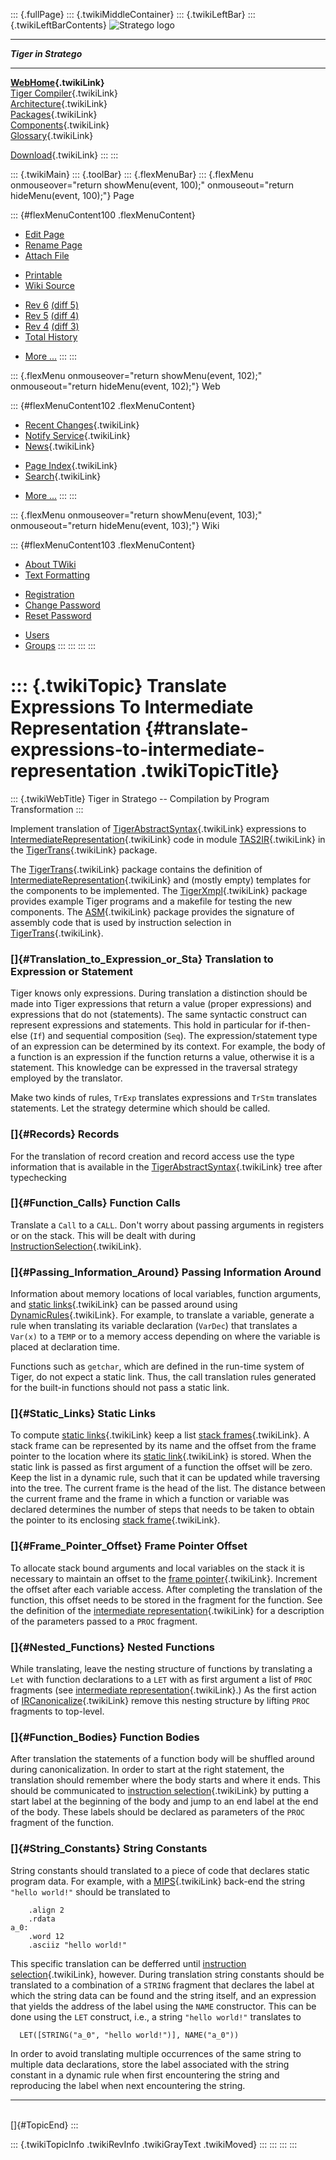 ::: {.fullPage}
::: {.twikiMiddleContainer}
::: {.twikiLeftBar}
::: {.twikiLeftBarContents}
![Stratego
logo](../pub/Stratego/StrategoLogo/StrategoLogoTextlessWhite-100px.png)

------------------------------------------------------------------------

***Tiger in Stratego***

------------------------------------------------------------------------

**[WebHome](WebHome){.twikiLink}**\
[Tiger Compiler](TigerCompiler){.twikiLink}\
[Architecture](CompilerArchitecture){.twikiLink}\
[Packages](CompilerPackages){.twikiLink}\
[Components](CompilerComponent){.twikiLink}\
[Glossary](WebGlossary){.twikiLink}

[Download](DownloadAndInstallation){.twikiLink}
:::
:::

::: {.twikiMain}
::: {.toolBar}
::: {.flexMenuBar}
::: {.flexMenu onmouseover="return showMenu(event, 100);" onmouseout="return hideMenu(event, 100);"}
Page

::: {#flexMenuContent100 .flexMenuContent}
-   [Edit
    Page](http://www.program-transformation.org/edit/Tiger/TranslateExpressionsToIntermediateRepresentation?t=1536826661)
-   [Rename
    Page](http://www.program-transformation.org/rename/Tiger/TranslateExpressionsToIntermediateRepresentation)
-   [Attach
    File](http://www.program-transformation.org/attach/Tiger/TranslateExpressionsToIntermediateRepresentation)

<!-- -->

-   [Printable](http://www.program-transformation.org/view/Tiger/TranslateExpressionsToIntermediateRepresentation?skin=print.pattern)
-   [Wiki
    Source](http://www.program-transformation.org/view/Tiger/TranslateExpressionsToIntermediateRepresentation?skin=text&raw=on&contenttype=text/plain)

<!-- -->

-   [Rev
    6](http://www.program-transformation.org/view/Tiger/TranslateExpressionsToIntermediateRepresentation?rev=1.6)
    [(diff 5)](http://www.program-transformation.org/rdiff/Tiger/TranslateExpressionsToIntermediateRepresentation?rev1=1.6&rev2=1.5)
-   [Rev
    5](http://www.program-transformation.org/view/Tiger/TranslateExpressionsToIntermediateRepresentation?rev=1.5)
    [(diff 4)](http://www.program-transformation.org/rdiff/Tiger/TranslateExpressionsToIntermediateRepresentation?rev1=1.5&rev2=1.4)
-   [Rev
    4](http://www.program-transformation.org/view/Tiger/TranslateExpressionsToIntermediateRepresentation?rev=1.4)
    [(diff 3)](http://www.program-transformation.org/rdiff/Tiger/TranslateExpressionsToIntermediateRepresentation?rev1=1.4&rev2=1.3)
-   [Total
    History](http://www.program-transformation.org/rdiff/Tiger/TranslateExpressionsToIntermediateRepresentation)

<!-- -->

-   [More
    \...](http://www.program-transformation.org/oops/Tiger/TranslateExpressionsToIntermediateRepresentation?template=oopsmore&param1=1.6&param2=1.6)
:::
:::

::: {.flexMenu onmouseover="return showMenu(event, 102);" onmouseout="return hideMenu(event, 102);"}
Web

::: {#flexMenuContent102 .flexMenuContent}
-   [Recent Changes](WebChanges){.twikiLink}
-   [Notify Service](WebNotify){.twikiLink}
-   [News](WebNews){.twikiLink}

<!-- -->

-   [Page Index](WebIndex){.twikiLink}
-   [Search](WebSearch){.twikiLink}

<!-- -->

-   [More
    \...](http://www.program-transformation.org/oops/Tiger/TranslateExpressionsToIntermediateRepresentation?template=oopsmore&param1=1.6&param2=1.6)
:::
:::

::: {.flexMenu onmouseover="return showMenu(event, 103);" onmouseout="return hideMenu(event, 103);"}
Wiki

::: {#flexMenuContent103 .flexMenuContent}
-   [About
    TWiki](http://www.program-transformation.org/view/TWiki/WebHome)
-   [Text
    Formatting](http://www.program-transformation.org/view/TWiki/TextFormattingRules)

<!-- -->

-   [Registration](http://www.program-transformation.org/view/TWiki/TWikiRegistration)
-   [Change
    Password](http://www.program-transformation.org/view/TWiki/ChangePassword)
-   [Reset
    Password](http://www.program-transformation.org/view/TWiki/ResetPassword)

<!-- -->

-   [Users](http://www.program-transformation.org/view/Main/TWikiUsers)
-   [Groups](http://www.program-transformation.org/view/Main/TWikiGroups)
:::
:::
:::
:::

::: {.twikiTopic}
Translate Expressions To Intermediate Representation {#translate-expressions-to-intermediate-representation .twikiTopicTitle}
====================================================

::: {.twikiWebTitle}
Tiger in Stratego \-- Compilation by Program Transformation
:::

Implement translation of
[TigerAbstractSyntax](http://www.program-transformation.org/Tiger/TigerAbstractSyntax){.twikiLink}
expressions to
[IntermediateRepresentation](http://www.program-transformation.org/Tiger/IntermediateRepresentation){.twikiLink}
code in module [TAS2IR](TAS2IR){.twikiLink} in the
[TigerTrans](TigerTrans){.twikiLink} package.

The [TigerTrans](TigerTrans){.twikiLink} package contains the definition
of
[IntermediateRepresentation](http://www.program-transformation.org/Tiger/IntermediateRepresentation){.twikiLink}
and (mostly empty) templates for the components to be implemented. The
[TigerXmpl](TigerXmpl){.twikiLink} package provides example Tiger
programs and a makefile for testing the new components. The
[ASM](ASM){.twikiLink} package provides the signature of assembly code
that is used by instruction selection in
[TigerTrans](TigerTrans){.twikiLink}.

### []{#Translation_to_Expression_or_Sta} Translation to Expression or Statement

Tiger knows only expressions. During translation a distinction should be
made into Tiger expressions that return a value (proper expressions) and
expressions that do not (statements). The same syntactic construct can
represent expressions and statements. This hold in particular for
if-then-else (`If`) and sequential composition (`Seq`). The
expression/statement type of an expression can be determined by its
context. For example, the body of a function is an expression if the
function returns a value, otherwise it is a statement. This knowledge
can be expressed in the traversal strategy employed by the translator.

Make two kinds of rules, `TrExp` translates expressions and `TrStm`
translates statements. Let the strategy determine which should be
called.

### []{#Records} Records

For the translation of record creation and record access use the type
information that is available in the
[TigerAbstractSyntax](http://www.program-transformation.org/Tiger/TigerAbstractSyntax){.twikiLink}
tree after typechecking

### []{#Function_Calls} Function Calls

Translate a `Call` to a `CALL`. Don\'t worry about passing arguments in
registers or on the stack. This will be dealt with during
[InstructionSelection](InstructionSelection){.twikiLink}.

### []{#Passing_Information_Around} Passing Information Around

Information about memory locations of local variables, function
arguments, and [static links](StaticLink){.twikiLink} can be passed
around using [DynamicRules](../Stratego/DynamicRule){.twikiLink}. For
example, to translate a variable, generate a rule when translating its
variable declaration (`VarDec`) that translates a `Var(x)` to a `TEMP`
or to a memory access depending on where the variable is placed at
declaration time.

Functions such as `getchar`, which are defined in the run-time system of
Tiger, do not expect a static link. Thus, the call translation rules
generated for the built-in functions should not pass a static link.

### []{#Static_Links} Static Links

To compute [static links](StaticLink){.twikiLink} keep a list [stack
frames](StackFrame){.twikiLink}. A stack frame can be represented by its
name and the offset from the frame pointer to the location where its
[static link](StaticLink){.twikiLink} is stored. When the static link is
passed as first argument of a function the offset will be zero. Keep the
list in a dynamic rule, such that it can be updated while traversing
into the tree. The current frame is the head of the list. The distance
between the current frame and the frame in which a function or variable
was declared determines the number of steps that needs to be taken to
obtain the pointer to its enclosing [stack
frame](StackFrame){.twikiLink}.

### []{#Frame_Pointer_Offset} Frame Pointer Offset

To allocate stack bound arguments and local variables on the stack it is
necessary to maintain an offset to the [frame
pointer](FramePointer){.twikiLink}. Increment the offset after each
variable access. After completing the translation of the function, this
offset needs to be stored in the fragment for the function. See the
definition of the [intermediate
representation](http://www.program-transformation.org/Tiger/IntermediateRepresentation){.twikiLink}
for a description of the parameters passed to a `PROC` fragment.

### []{#Nested_Functions} Nested Functions

While translating, leave the nesting structure of functions by
translating a `Let` with function declarations to a `LET` with as first
argument a list of `PROC` fragments (see [intermediate
representation](http://www.program-transformation.org/Tiger/IntermediateRepresentation){.twikiLink}.)
As the first action of
[IRCanonicalize](http://www.program-transformation.org/Tiger/IRCanonicalize){.twikiLink}
remove this nesting structure by lifting `PROC` fragments to top-level.

### []{#Function_Bodies} Function Bodies

After translation the statements of a function body will be shuffled
around during canonicalization. In order to start at the right
statement, the translation should remember where the body starts and
where it ends. This should be communicated to [instruction
selection](InstructionSelection){.twikiLink} by putting a start label at
the beginning of the body and jump to an end label at the end of the
body. These labels should be declared as parameters of the `PROC`
fragment of the function.

### []{#String_Constants} String Constants

String constants should translated to a piece of code that declares
static program data. For example, with a
[MIPS](http://www.program-transformation.org/Tiger/MIPS){.twikiLink}
back-end the string `"hello world!"` should be translated to

        .align 2
        .rdata
    a_0:
        .word 12
        .asciiz "hello world!"     

This specific translation can be defferred until [instruction
selection](InstructionSelection){.twikiLink}, however. During
translation string constants should be translated to a combination of a
`STRING` fragment that declares the label at which the string data can
be found and the string itself, and an expression that yields the
address of the label using the `NAME` constructor. This can be done
using the `LET` construct, i.e., a string `"hello world!"` translates to

      LET([STRING("a_0", "hello world!")], NAME("a_0"))

In order to avoid translating multiple occurrences of the same string to
multiple data declarations, store the label associated with the string
constant in a dynamic rule when first encountering the string and
reproducing the label when next encountering the string.

------------------------------------------------------------------------

\
[]{#TopicEnd}
:::

::: {.twikiTopicInfo .twikiRevInfo .twikiGrayText .twikiMoved}
:::
:::
:::
:::
